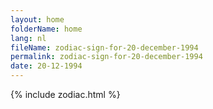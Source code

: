 ```yaml
---
layout: home
folderName: home
lang: nl
fileName: zodiac-sign-for-20-december-1994
permalink: zodiac-sign-for-20-december-1994
date: 20-12-1994
---
```

{% include zodiac.html %}
